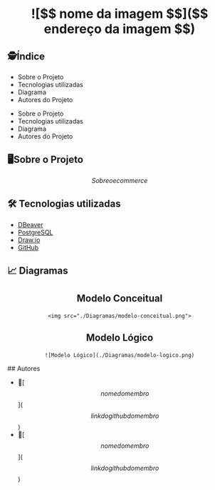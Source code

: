 <h1 align="center">
    ![$$ nome da imagem $$]($$ endereço da imagem $$)
</h1>

## :detective:Índice

<ul>
    <li>Sobre o Projeto</li>
    <li>Tecnologias utilizadas</li>
    <li>Diagrama</li>
    <li>Autores do Projeto</li>
</ul>

* Sobre o Projeto
* Tecnologias utilizadas
* Diagrama
* Autores do Projeto

## :desktop_computer:Sobre o Projeto

$$ Sobre o ecommerce $$

## :hammer_and_wrench: Tecnologias utilizadas

- [DBeaver](https://dbeaver.io/download/)
- [PostgreSQL](https://www.postgresql.org)
- [Draw.io](https://app.diagrams.net/)
- [GitHub](https://github.com/)

## :chart_with_upwards_trend: Diagramas

<div align="center">

  ## Modelo Conceitual
    <img src="./Diagramas/modelo-conceitual.png">
  
  ## Modelo Lógico
    ![Modelo Lógico](./Diagramas/modelo-logico.png)

</div>
## Autores

- :boy:[$$ nome do membro $$]($$ link do github do membro $$)
- :girl:[$$ nome do membro $$]($$ link do github do membro $$)